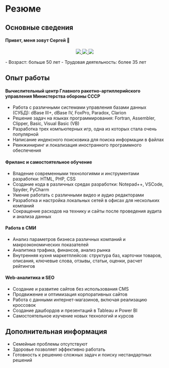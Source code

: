 # Резюме
## Основные сведения
#### Привет, меня зовут Сергей 👋
<p align='center'>
   <a href="https://t.me/sergey_silch">
       <img src="https://img.shields.io/badge/Telegram-2CA5E0?style=for-the-badge&logo=telegram&logoColor=white"/>
   </a>
   <a href="https://wa.me/message/EZFXSSOCGVGJO1">
       <img src="https://img.shields.io/badge/WhatsApp-25D366?style=for-the-badge&logo=WhatsApp&logoColor=white"/>
   </a>
   <a href="mailto:serkosil@gmail.com">
       <img src="https://img.shields.io/badge/Gmail-D14836?style=for-the-badge&logo=gmail&logoColor=white"/>
   </a>
</p>
- Возраст: больше 50 лет
- Трудовая деятельность: более 35 лет

## Опыт работы
#### Вычислительный центр Главного ракетно-артиллерийского управления Министерства обороны СССР
- Работа с различными системами управления базами данных (СУБД): dBase III+, dBase IV, FoxPro, Paradox, Clarion
- Решение задач на языках программирования: Fortran, Assembler, Clipper, Basic, Visual Basic (VB)
- Разработка трех компьютерных игр, одна из которых стала очень популярной
- Написание индексного поисковика для поиска информации в файлах
- Реинжиниринг и локализация иностранного программного обеспечения

#### Фриланс и самостоятельное обучение
- Владение современными технологиями и инструментами разработки: HTML, PHP, CSS
- Создание кода в различных средах разработки: Notepad++, VSCode, Spyder, PyCharm
- Умение работать с различными видео и аудио редакторами
- Разработка и настройка локальных сетей в офисах для нескольких компаний
- Сокращение расходов на технику и сайты после проведения аудита и анализа данных

#### Работа в СМИ
- Анализ параметров бизнеса различных компаний и макроэкономических показателей
- Аналитика трафика, финансов, анализ рынка
- Внутренняя кухня маркетплейсов: структура баз, карточки товаров, описания, ключевые слова, отзывы, статьи, оценки, расчет рейтингов

#### Web-аналитика и SEO
- Создание и развитие сайтов без использования CMS
- Продвижение и оптимизация корпоративных сайтов
- Работа с данными интернет-магазинов, включая реализацию кроссовок
- Создание дашбордов и презентаций в Tableau и Power BI
- Самостоятельное изучение новых технологий и курсов

## Дополнительная информация
- Семейные проблемы отсутствуют
- Здоровье позволяет эффективно работать
- Готовность к решению сложных задач и поиску нестандартных решений

<!--
**serkosil/serkosil** is a ✨ _special_ ✨ repository because its `README.md` (this file) appears on your GitHub profile.

Here are some ideas to get you started:

- 🔭 I’m currently working on ...
- 🌱 I’m currently learning ...
- 👯 I’m looking to collaborate on ...
- 🤔 I’m looking for help with ...
- 💬 Ask me about ...
- 📫 How to reach me: ...
- 😄 Pronouns: ...
- ⚡ Fun fact: ...
-->

